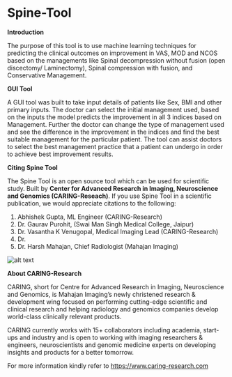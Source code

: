 # Spine-Tool

**Introduction**


The purpose of this tool is to use machine learning techniques for predicting the clinical outcomes on improvement in VAS, MOD and NCOS based on the managements like Spinal decompression without fusion (open discectomy/ Laminectomy), Spinal compression with fusion, and Conservative Management.


**GUI Tool**


A GUI tool was built to take input details of patients like Sex, BMI and other primary inputs. The doctor can select the initial management used, based on the inputs the model predicts the improvement in all 3 indices based on Management. Further the doctor can change the type of management used and see the difference in the improvement in the indices and find the best suitable management for the particular patient. The tool can assist doctors to select the best management practice that a patient can undergo in order to achieve best improvement results.

**Citing Spine Tool**


The Spine Tool is an open source tool which can be used for scientific study. Built by **Center for Advanced Research in Imaging, Neuroscience and Genomics (CARING-Reseach)**.
If you use Spine Tool in a scientific publication, we would appreciate citations to the following:
1. Abhishek Gupta, ML Engineer (CARING-Research)
2. Dr. Gaurav Purohit, (Swai Man Singh Medical College, Jaipur)
3. Dr. Vasantha K Venugopal, Medical Imaging Lead (CARING-Research)
4. Dr.
5. Dr. Harsh Mahajan, Chief Radiologist (Mahajan Imaging)

![alt text](https://caring-research.com/wp-content/themes/caring/img/caring_logo.png)

**About CARING-Research**

CARING, short for Centre for Advanced Research in Imaging, Neuroscience and Genomics, is Mahajan Imaging’s newly christened research & development wing focused on performing cutting-edge scientific and clinical research and helping radiology and genomics companies develop world-class clinically relevant products.

CARING currently works with 15+ collaborators including academia, start-ups and industry and is open to working with imaging researchers & engineers, neuroscientists and genomic medicine experts on developing insights and products for a better tomorrow.

For more information kindly refer to https://www.caring-research.com
